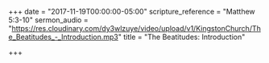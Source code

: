 +++
date = "2017-11-19T00:00:00-05:00"
scripture_reference = "Matthew 5:3-10"
sermon_audio = "https://res.cloudinary.com/dy3wlzuye/video/upload/v1/KingstonChurch/The_Beatitudes_-_Introduction.mp3"
title = "The Beatitudes: Introduction"

+++
